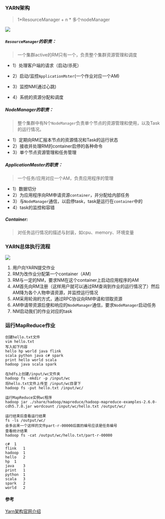 ### YARN架构

>  1\*ResourceManager +   n \* 多个nodeManager

![](https://hadoop.apache.org/docs/stable/hadoop-yarn/hadoop-yarn-site/yarn_architecture.gif)

##### `ResourceManager`的职责：

> 一个集群active的RM只有一个，负责整个集群资源管理和调度

- 1）处理客户端的请求（启动/杀死）

- 2）启动/监控`ApplicationMster`(一个作业对应一个AM)
- 3）监控NM(通过心跳)
- 4）系统的资源分配和调度

##### NodeManager的职责：

> 整个集群中有N个`NodeManager`负责单个节点的资源管理和使用，以及Task的运行情况。

- 1）定期向RM汇报本节点的资源情况和Task的运行状态
- 2）接收并处理RM的container启停的各种命令
- 3）单个节点资源管理和任务管理

#####  ApplicationMaster的职责：

> 一个任务/应用对应一个AM，负责应用程序的管理	

- 1）数据切分
- 2）为应用程序向RM申请资源`container`，并分配给内部任务
- 3）与`NodeManager`通信，以启停task，task是运行在`container`中的
- 4）task的监控和容错

##### Container:

> 对任务运行情况的描述与封装，如cpu、memory、环境变量

### YARN总体执行流程

![](https://upload-images.jianshu.io/upload_images/8387919-93262455842a335c.png?imageMogr2/auto-orient/strip%7CimageView2/2/w/1240)

1. 用户向YARN提交作业
2. RM为改作业分配第一个container（AM）
3. RM与一定的NM，要求NM在这个container上启动应用程序的AM
4. AM首先向RM注册（这样用户就可以通过RM查询到作业的运行情况了）然后AM降为各个人物申请资源，并监控运行情况
5. AM采用轮询的方式，通过RPC协议向RM申请和领取资源
6. AM申请带资源后便和响应的`NodeManager`通信，要求`NodeManager`启动任务
7. NM启动我们的作业对应的task

### 运行MapReduce作业

```
创建hello.txt文件
vim hello.txt 
写入如下内容
hello hp world java flink
scala python java c# spark
print hello world scala
hadoop java scala spark

在hdfs上创建/input/wc文件夹
hadoop fs -mkdir -p /input/wc
将hello.txt文件上传至 /input/wc目录下
hadoop fs -put hello.txt /input/wc/

运行MapReduce实例wc程序
hadoop jar ./share/hadoop/mapreduce/hadoop-mapreduce-examples-2.6.0-cdh5.7.0.jar wordcount /input/wc/hello.txt /output/wc/

运行结束后查看运行结果
fs -ls /output/wc/
会多出来一个这样的文件part-r-00000后面的编号应该是任务编号
查看统计结果
hadoop fs -cat /output/wc/hello.txt/part-r-00000

c#	1
flink	1
hadoop	1
hello	2
hp	1
java	3
print	1
python	1
scala	3
spark	2
world	2

```



#### 参考

[Yarn架构官网介绍](https://hadoop.apache.org/docs/stable/hadoop-yarn/hadoop-yarn-site/YARN.html)